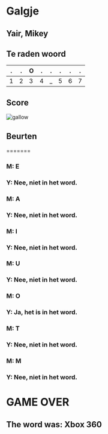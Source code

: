 # Galgje
## Yair, Mikey

## Te raden woord

|.|.|O|.|.|.|.|.|
|-|-|-|-|-|-|-|-|
|1|2|3|4|_|5|6|7|

## Score
![gallow](./images/7.png)

## Beurten
=======
### M: E
### Y: Nee, niet in het word.
### M: A
### Y: Nee, niet in het word.
### M: I
### Y: Nee, niet in het word.
### M: U
### Y: Nee, niet in het word.
### M: O
### Y: Ja, het is in het word.
### M: T
### Y: Nee, niet in het word.
### M: M
### Y: Nee, niet in het word.

# GAME OVER

## The word was: Xbox 360